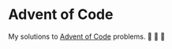 # Advent of Code

My solutions to [Advent of Code](https://adventofcode.com/) problems. :santa: :christmas_tree: :gift:
